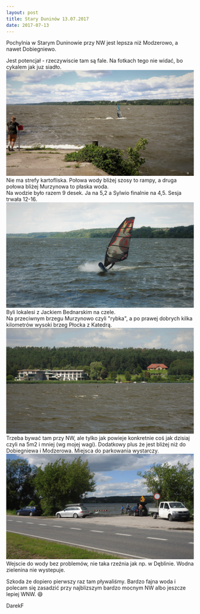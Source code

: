```yaml
---
layout: post
title: Stary Duninów 13.07.2017
date: 2017-07-13
---
```


Pochylnia w Starym Duninowie przy NW jest lepsza niż Modzerowo, a nawet Dobiegniewo.  

Jest potencjał - rzeczywiscie tam są fale. Na fotkach tego nie widać, bo cykalem jak juz siadło.
![Sa fale](https://raw.githubusercontent.com/naspocie/blog/master/images/2017-07-13-Duninow/DSCN0767.JPG "Sa fale")  
Nie ma strefy kartofliska. Połowa wody bliżej szosy to rampy, a druga połowa bliżej Murzynowa to płaska woda.  
Na wodzie było razem 9 desek. Ja na 5,2 a Sylwio finalnie na 4,5. Sesja trwała 12-16. 
![Sylvio](https://raw.githubusercontent.com/naspocie/blog/master/images/2017-07-13-Duninow/DSCN0823.JPG "Sylvio")  
Byli lokalesi z Jackiem Bednarskim na czele.  
Na przeciwnym brzegu Murzynowo czyli "rybka", a po prawej dobrych kilka kilometrów wysoki brzeg Płocka z Katedrą.
![Rybka](https://raw.githubusercontent.com/naspocie/blog/master/images/2017-07-13-Duninow/DSCN0766.JPG "Rybka")  
Trzeba bywać tam przy NW, ale tylko jak powieje konkretnie coś jak dzisiaj czyli na 5m2 i mniej (wg mojej wagi).
Dodatkowy plus że jest bliżej niż do Dobiegniewa i Modzerowa. Miejsca do parkowania wystarczy.
![Parking](https://raw.githubusercontent.com/naspocie/blog/master/images/2017-07-13-Duninow/DSCN0820.JPG "Parking")  
Wejscie do wody bez problemów, nie taka rzeźnia jak np. w Dęblinie. Wodna zielenina nie wystepuje.  

Szkoda że dopiero pierwszy raz tam pływaliśmy.
Bardzo fajna woda i polecam się zasadzić przy najblizszym bardzo mocnym NW albo jeszcze lepiej WNW. :smile:  

DarekF  
